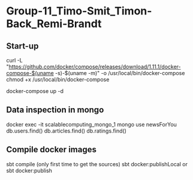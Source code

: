 # Group-11_Timo-Smit_Timon-Back_Remi-Brandt

## Start-up

curl -L "https://github.com/docker/compose/releases/download/1.11.1/docker-compose-$(uname -s)-$(uname -m)" -o /usr/local/bin/docker-compose
chmod +x /usr/local/bin/docker-compose

docker-compose up -d


## Data inspection in mongo

docker exec -it scalablecomputing_mongo_1 mongo
use newsForYou
db.users.find()
db.articles.find()
db.ratings.find()

## Compile docker images
sbt compile (only first time to get the sources)
sbt docker:publishLocal or sbt docker:publish

